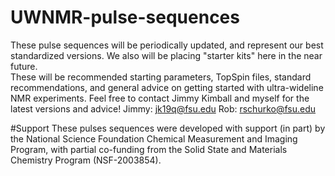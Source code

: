 # UWNMR-pulse-sequences
These pulse sequences will be periodically updated, and represent our best standardized versions.
We also will be placing "starter kits" here in the near future.  
These will be recommended starting parameters, TopSpin files, standard recommendations, and general advice on getting started with ultra-wideline NMR experiments.
Feel free to contact Jimmy Kimball and myself for the latest versions and advice!
Jimmy: jk19q@fsu.edu
Rob: rschurko@fsu.edu

#Support
These pulses sequences were developed with support (in part) by the National Science Foundation Chemical Measurement and Imaging Program, with partial co-funding from the Solid State and Materials Chemistry Program (NSF-2003854).
